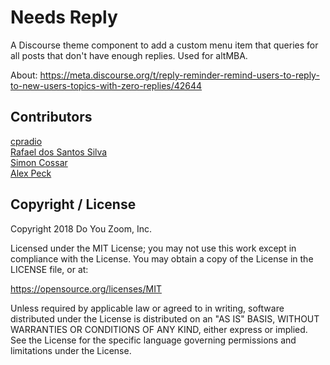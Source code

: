 # Needs Reply
A Discourse theme component to add a custom menu item that queries for all posts that don't have enough replies. Used for altMBA.

About: https://meta.discourse.org/t/reply-reminder-remind-users-to-reply-to-new-users-topics-with-zero-replies/42644

## Contributors
[cpradio](https://github.com/cpradio)<br>
[Rafael dos Santos Silva](https://github.com/xfalcox)<br>
[Simon Cossar](https://github.com/scossar)<br>
[Alex Peck](https://github.com/alxpck)<br>

## Copyright / License
Copyright 2018 Do You Zoom, Inc.

Licensed under the MIT License; you may not use this work except in compliance with the License. You may obtain a copy of the License in the LICENSE file, or at:

https://opensource.org/licenses/MIT

Unless required by applicable law or agreed to in writing, software distributed under the License is distributed on an "AS IS" BASIS, WITHOUT WARRANTIES OR CONDITIONS OF ANY KIND, either express or implied. See the License for the specific language governing permissions and limitations under the License.
